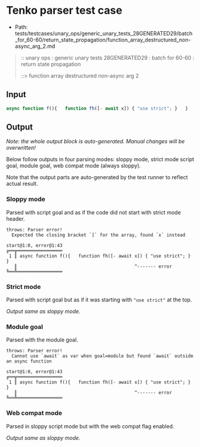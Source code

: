 # Tenko parser test case

- Path: tests/testcases/unary_ops/generic_unary_tests_28GENERATED29/batch_for_60-60/return_state_propagation/function_array_destructured_non-async_arg_2.md

> :: unary ops : generic unary tests 28GENERATED29 : batch for 60-60 : return state propagation
>
> ::> function array destructured non-async arg 2

## Input

`````js
async function f(){   function fh([- await x]) { "use strict"; }   }
`````

## Output

_Note: the whole output block is auto-generated. Manual changes will be overwritten!_

Below follow outputs in four parsing modes: sloppy mode, strict mode script goal, module goal, web compat mode (always sloppy).

Note that the output parts are auto-generated by the test runner to reflect actual result.

### Sloppy mode

Parsed with script goal and as if the code did not start with strict mode header.

`````
throws: Parser error!
  Expected the closing bracket `]` for the array, found `x` instead

start@1:0, error@1:43
╔══╦═════════════════
 1 ║ async function f(){   function fh([- await x]) { "use strict"; }   }
   ║                                            ^------- error
╚══╩═════════════════

`````

### Strict mode

Parsed with script goal but as if it was starting with `"use strict"` at the top.

_Output same as sloppy mode._

### Module goal

Parsed with the module goal.

`````
throws: Parser error!
  Cannot use `await` as var when goal=module but found `await` outside an async function

start@1:0, error@1:43
╔══╦═════════════════
 1 ║ async function f(){   function fh([- await x]) { "use strict"; }   }
   ║                                            ^------- error
╚══╩═════════════════

`````


### Web compat mode

Parsed in sloppy script mode but with the web compat flag enabled.

_Output same as sloppy mode._
